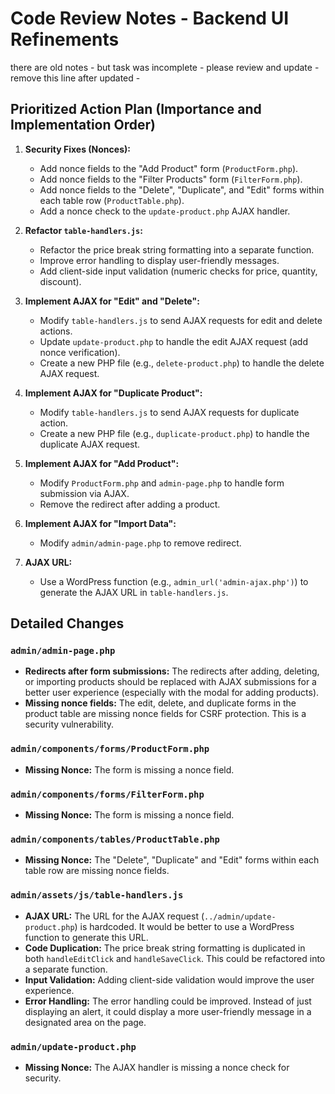 # Code Review Notes - Backend UI Refinements
there are old notes - but task was incomplete - please review and update - remove this line after updated - 
## Prioritized Action Plan (Importance and Implementation Order)

1.  **Security Fixes (Nonces):**
    *   Add nonce fields to the "Add Product" form (`ProductForm.php`).
    *   Add nonce fields to the "Filter Products" form (`FilterForm.php`).
    *   Add nonce fields to the "Delete", "Duplicate", and "Edit" forms within each table row (`ProductTable.php`).
    *   Add a nonce check to the `update-product.php` AJAX handler.

2.  **Refactor `table-handlers.js`:**
    *   Refactor the price break string formatting into a separate function.
    *   Improve error handling to display user-friendly messages.
    *   Add client-side input validation (numeric checks for price, quantity, discount).

3.  **Implement AJAX for "Edit" and "Delete":**
    *   Modify `table-handlers.js` to send AJAX requests for edit and delete actions.
    *   Update `update-product.php` to handle the edit AJAX request (add nonce verification).
    *   Create a new PHP file (e.g., `delete-product.php`) to handle the delete AJAX request.
4.  **Implement AJAX for "Duplicate Product":**
    *   Modify `table-handlers.js` to send AJAX requests for duplicate action.
    *   Create a new PHP file (e.g., `duplicate-product.php`) to handle the duplicate AJAX request.

5.  **Implement AJAX for "Add Product":**
    *   Modify `ProductForm.php` and `admin-page.php` to handle form submission via AJAX.
    *   Remove the redirect after adding a product.

6.  **Implement AJAX for "Import Data":**
     * Modify `admin/admin-page.php` to remove redirect.

7.  **AJAX URL:**
    *   Use a WordPress function (e.g., `admin_url('admin-ajax.php')`) to generate the AJAX URL in `table-handlers.js`.

## Detailed Changes

### `admin/admin-page.php`

*   **Redirects after form submissions:** The redirects after adding, deleting, or importing products should be replaced with AJAX submissions for a better user experience (especially with the modal for adding products).
*   **Missing nonce fields:** The edit, delete, and duplicate forms in the product table are missing nonce fields for CSRF protection. This is a security vulnerability.

### `admin/components/forms/ProductForm.php`

- **Missing Nonce:** The form is missing a nonce field.

### `admin/components/forms/FilterForm.php`

- **Missing Nonce:** The form is missing a nonce field.

### `admin/components/tables/ProductTable.php`
- **Missing Nonce:** The "Delete", "Duplicate" and "Edit" forms within each table row are missing nonce fields.

### `admin/assets/js/table-handlers.js`
- **AJAX URL:** The URL for the AJAX request (`../admin/update-product.php`) is hardcoded. It would be better to use a WordPress function to generate this URL.
- **Code Duplication:** The price break string formatting is duplicated in both `handleEditClick` and `handleSaveClick`. This could be refactored into a separate function.
- **Input Validation:** Adding client-side validation would improve the user experience.
- **Error Handling:** The error handling could be improved. Instead of just displaying an alert, it could display a more user-friendly message in a designated area on the page.

### `admin/update-product.php`
- **Missing Nonce:** The AJAX handler is missing a nonce check for security.